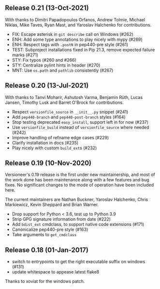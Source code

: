 ## Release 0.21 (13-Oct-2021)

With thanks to Dimitri Papadopoulos Orfanos, Andrew Tolmie, Michael Niklas,
Mike Taves, Ryan Mast, and Yaroslav Halchenko for contributions.

* FIX: Escape asterisk in `git describe` call on Windows (#262)
* ENH: Add some type annotations to play nicely with mypy (#269)
* ENH: Respect tags with `.postN` in pep440-pre style (#261)
* TEST: Subproject installations fixed in Pip 21.3, remove expected failure marks (#271)
* STY: Fix typos (#260 and #266)
* STY: Centralize pylint hints in header (#270)
* MNT: Use `os.path` and `pathlib` consistently (#267)

## Release 0.20 (13-Jul-2021)

With thanks to Tanvi Moharir, Ashutosh Varma, Benjamin Rüth, Lucas Jansen,
Timothy Lusk and Barret O'Brock for contributions.

* Respect `versionfile_source` in `__init__.py` snippet (#241)
* Add `pep440-branch` and `pep440-post-branch` styles (#164)
* Stop testing deprecated `easy_install`, support left in for now (#237)
* Use `versionfile_build` instead of `versionfile_source` where needed (#242)
* Improve handling of refname edge cases (#229)
* Clarify installation in docs (#235)
* Play nicely with custom `build_ext`s (#232)

## Release 0.19 (10-Nov-2020)

Versioneer's 0.19 release is the first under new maintainership, and most of the work
done has been maintenance along with a few features and bug fixes. No significant
changes to the mode of operation have been included here.

The current maintainers are Nathan Buckner, Yaroslav Halchenko, Chris Markiewicz,
Kevin Sheppard and Brian Warner.

* Drop support for Python < 3.6, test up to Python 3.9
* Strip GPG signature information from date (#222)
* Add `bdist_ext` cmdclass, to support native code extensions (#171)
* Canonicalize pep440-pre style (#163)
* Take arguments to `get_cmdclass`

## Release 0.18 (01-Jan-2017)

* switch to entrypoints to get the right executable suffix on windows (#131)
* update whitespace to appease latest flake8

Thanks to xoviat for the windows patch.

